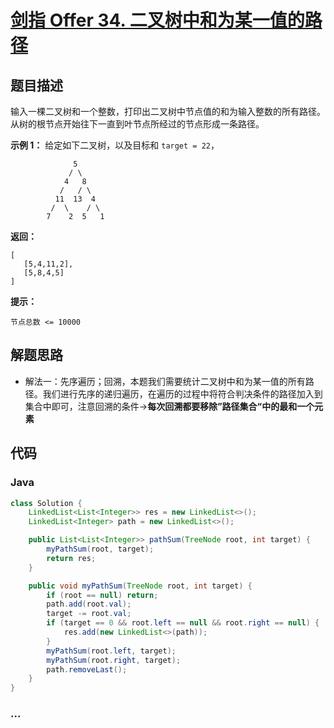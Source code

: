# [剑指 Offer 34. 二叉树中和为某一值的路径](https://leetcode-cn.com/problems/er-cha-shu-zhong-he-wei-mou-yi-zhi-de-lu-jing-lcof/)

## 题目描述

输入一棵二叉树和一个整数，打印出二叉树中节点值的和为输入整数的所有路径。从树的根节点开始往下一直到叶节点所经过的节点形成一条路径。

**示例 1：**
给定如下二叉树，以及目标和 `target = 22`，

```
              5
             / \
            4   8
           /   / \
          11  13  4
         /  \    / \
        7    2  5   1
```

**返回：**

```
[
   [5,4,11,2],
   [5,8,4,5]
]
```

**提示：**

```
节点总数 <= 10000
```

## 解题思路

- 解法一：先序遍历；回溯，本题我们需要统计二叉树中和为某一值的所有路径。我们进行先序的递归遍历，在遍历的过程中将符合判决条件的路径加入到集合中即可，注意回溯的条件->**每次回溯都要移除”路径集合“中的最和一个元素**


## 代码

<!-- tabs:start -->

### **Java**

```java
class Solution {
    LinkedList<List<Integer>> res = new LinkedList<>();
    LinkedList<Integer> path = new LinkedList<>();

    public List<List<Integer>> pathSum(TreeNode root, int target) {
        myPathSum(root, target);
        return res;
    }

    public void myPathSum(TreeNode root, int target) {
        if (root == null) return;
        path.add(root.val);
        target -= root.val;
        if (target == 0 && root.left == null && root.right == null) {
            res.add(new LinkedList<>(path));
        }
        myPathSum(root.left, target);
        myPathSum(root.right, target);
        path.removeLast();
    }
}
```


### **...**

```

```

<!-- tabs:end -->